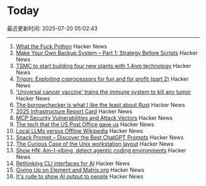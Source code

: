 # Today

最近更新时间: 2025-07-20 05:02:43

--- 
1. [What the Fuck Python](https://colab.research.google.com/github/satwikkansal/wtfpython/blob/master/irrelevant/wtf.ipynb) Hacker News
2. [Make Your Own Backup System – Part 1: Strategy Before Scripts](https://it-notes.dragas.net/2025/07/18/make-your-own-backup-system-part-1-strategy-before-scripts/) Hacker News
3. [TSMC to start building four new plants with 1.4nm technology](https://www.taipeitimes.com/News/front/archives/2025/07/20/2003840583) Hacker News
4. [Trigon: Exploiting coprocessors for fun and for profit (part 2)](https://alfiecg.uk/2025/07/16/Trigon.html) Hacker News
5. ['Universal cancer vaccine' trains the immune system to kill any tumor](https://newatlas.com/cancer/universal-cancer-vaccine/) Hacker News
6. [The borrowchecker is what I like the least about Rust](https://viralinstruction.com/posts/borrowchecker/) Hacker News
7. [2025 Infrastructure Report Card](https://infrastructurereportcard.org/) Hacker News
8. [MCP Security Vulnerabilities and Attack Vectors](https://forgecode.dev/blog/prevent-attacks-on-mcp/) Hacker News
9. [The tech that the US Post Office gave us](https://www.theverge.com/report/709749/usps-250th-anniversary-pioneer-modern-technology) Hacker News
10. [Local LLMs versus Offline Wikipedia](https://evanhahn.com/local-llms-versus-offline-wikipedia/) Hacker News
11. [Snack Prompt – Discover the Best ChatGPT Prompts](https://snackprompt.com) Hacker News
12. [The Curious Case of the Unix workstation layout](https://thejpster.org.uk/blog/blog-2025-07-19/) Hacker News
13. [Show HN: Am-I-vibing, detect agentic coding environments](https://github.com/ascorbic/am-i-vibing) Hacker News
14. [Rethinking CLI interfaces for AI](https://www.notcheckmark.com/2025/07/rethinking-cli-interfaces-for-ai/) Hacker News
15. [Giving Up on Element and Matrix.org](https://xn--gckvb8fzb.com/giving-up-on-element-and-matrixorg/) Hacker News
16. [It's rude to show AI output to people](https://distantprovince.by/posts/its-rude-to-show-ai-output-to-people/) Hacker News

